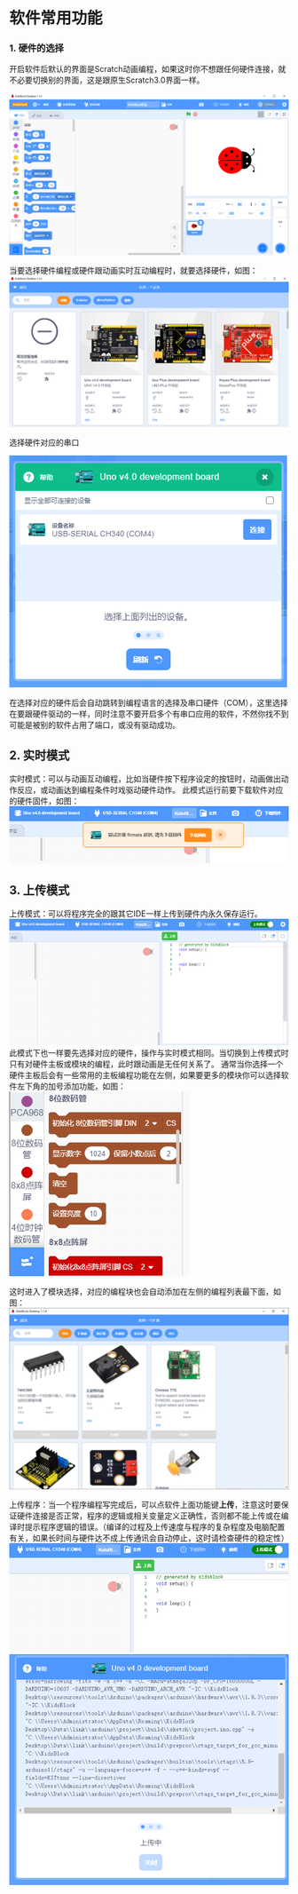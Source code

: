 
# 软件常用功能
### 1. 硬件的选择
开启软件后默认的界面是Scratch动画编程，如果这时你不想跟任何硬件连接，就不必要切换别的界面，这是跟原生Scratch3.0界面一样。

![Img](assets/e5152bbcaa6f939c69b6e66d74e6b04a.png)

当要选择硬件编程或硬件跟动画实时互动编程时，就要选择硬件，如图：
![Img](assets/81644d71ee87f1d91e0885cc3d704e2c.png)

选择硬件对应的串口


![Img](assets/300a32944b1583d2c46cce96e4c59485.png)

在选择对应的硬件后会自动跳转到编程语言的选择及串口硬件（COM），这里选择在要跟硬件驱动的一样，同时注意不要开启多个有串口应用的软件，不然你找不到可能是被别的软件占用了端口，或没有驱动成功。

## 2. 实时模式
实时模式：可以与动画互动编程，比如当硬件按下程序设定的按钮时，动画做出动作反应，或动画达到编程条件时戏驱动硬件动作。
此模式运行前要下载软件对应的硬件固件，如图：
![Img](assets/88586053d4b57640d4254d1dd202357c.png)

## 3. 上传模式
上传模式：可以将程序完全的跟其它IDE一样上传到硬件内永久保存运行。
![Img](assets/8d452d1dc8228a372c9b404212756061.png)
此模式下也一样要先选择对应的硬件，操作与实时模式相同。当切换到上传模式时只有对硬件主板或模块的编程，此时跟动画是无任何关系了。
通常当你选择一个硬件主板后会有一些常用的主板编程功能在左侧，如果要更多的模块你可以选择软件左下角的加号添加功能，如图：
![Img](assets/e3b62b98e595980c51a40cd2e4f0f7a5.png)

这时进入了模块选择，对应的编程块也会自动添加在左侧的编程列表最下面，如图：
![Img](assets/8aceb19282663ba56b9ec9ea94976ff4.png)

上传程序：当一个程序编程写完成后，可以点软件上面功能键**上传**，注意这时要保证硬件连接是否正常，程序的逻辑或相关变量定义正确性，否则都不能上传或在编译时提示程序逻辑的错误。（编译的过程及上传速度与程序的复杂程度及电脑配置有关，如果长时间与硬件达不成上传通讯会自动停止，这时请检查硬件的稳定性）
![Img](assets/36a8e62a791967a325a6e4d8f54e8464.png)
![Img](assets/46f67151d282801c9b6aa8999a0805b5.png)

